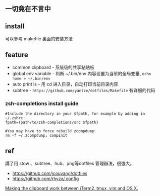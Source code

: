 一切竟在不言中
---

## install
可以參考 makefile 裏面的安裝方法

## feature
- common clipboard - 系统级的共享粘贴板
- global env variable - 判断 ~/.bin/env 内容设置为当前的全局变量, `echo home > ~/.bin/env`
- auto print ls - 用 cd 进入目录，自动打印当前目录内容
- subtree - `https://github.com/yantze/dotfiles/Makefile` 有详细的代码

### zsh-completions install guide

```
#Include the directory in your $fpath, for example by adding in ~/.zshrc:
fpath=(path/to/zsh-completions/src $fpath)

#You may have to force rebuild zcompdump:
rm -f ~/.zcompdump; compinit
```


## ref
講了用 stow 、subtree、hub、png等dotfiles 管理辦法，很強大。
- https://github.com/jcouyang/dotfiles
- https://github.com/rhyzx/.config

[Making the clipboard work between iTerm2, tmux, vim and OS X.](https://evertpot.com/osx-tmux-vim-copy-paste-clipboard/)

